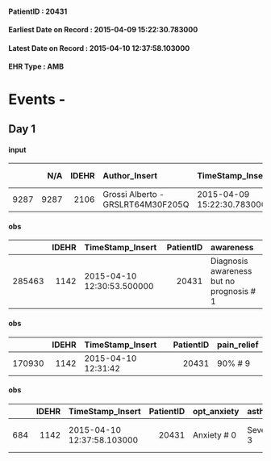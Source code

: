 
#### PatientID : 20431
#### Earliest Date on Record : 2015-04-09 15:22:30.783000
#### Latest Date on Record : 2015-04-10 12:37:58.103000
#### EHR Type : AMB

# Events - 

## Day 1

#### input
|      |    N/A |   IDEHR | Author_Insert                     | TimeStamp_Insert           | EHRType   |   PatientID |   IDDigitalSignDocument | persone_vicine   |   Unnamed: 0_x.1 |   IDANAMNESI_SOCIALE | Patient   | FamigliaAltro   | Paziente_T   | FamigliaAltro_T   |   Non_Rilevabile_x.1 | Note_Non_Rilevabile_x.1   | opt_Problemi   | chk_contr_sintomi   | opt_paziente_a   | opt_famiglia_a   | opt_adeguatezza   | opt_paziente_solo   | opt_presente_assente   | Presenza_minori   | Caregiver_principale   | opt_capacita     | opt_risorse_ec   | opt_paziente_ad   | opt_caregiver_ad   | Needs     | Domestic partnership   | Fragility                    |
|-----:|-------:|--------:|:----------------------------------|:---------------------------|:----------|------------:|------------------------:|:-----------------|-----------------:|---------------------:|:----------|:----------------|:-------------|:------------------|---------------------:|:--------------------------|:---------------|:--------------------|:-----------------|:-----------------|:------------------|:--------------------|:-----------------------|:------------------|:-----------------------|:-----------------|:-----------------|:------------------|:-------------------|:----------|:-----------------------|:-----------------------------|
| 9287 |   9287 |    2106 | Grossi Alberto - GRSLRT64M30F205Q | 2015-04-09 15:22:30.783000 | AMB       |       20431 |                   48750 | N/A              |              846 |                  535 | Si#1      | Si#1            | No#0         | Si#1              |                    0 | NR                        | Si#1           | controllo sintomi#0 | Congruenti#1     | Congruenti#1     | Da valutare#2     | No#0                | Presente#1             | Si#1              | figlia Elena           | Incrementabile#1 | Da valutare#2    | Totale#2          | Totale#2           | Clinici#0 | Figli#2                | sovraccarico assistenziale#4 |

#### obs
|        |   IDEHR | TimeStamp_Insert           |   PatientID | awareness                                |
|-------:|--------:|:---------------------------|------------:|:-----------------------------------------|
| 285463 |    1142 | 2015-04-10 12:30:53.500000 |       20431 | Diagnosis awareness but no prognosis # 1 |

#### obs
|        |   IDEHR | TimeStamp_Insert    |   PatientID | pain_relief   |
|-------:|--------:|:--------------------|------------:|:--------------|
| 170930 |    1142 | 2015-04-10 12:31:42 |       20431 | 90% # 9       |

#### obs
|     |   IDEHR | TimeStamp_Insert           |   PatientID | opt_anxiety   | asthenia   | dyspnoea                  | mood         | cognitive_state       |
|----:|--------:|:---------------------------|------------:|:--------------|:-----------|:--------------------------|:-------------|:----------------------|
| 684 |    1142 | 2015-04-10 12:37:58.103000 |       20431 | Anxiety # 0   | Severe # 3 | applicant mild strain # 6 | sadness # 11 | confused at times 0 # |


